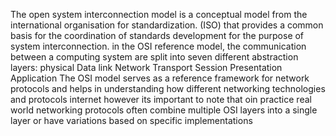 The open system interconnection model is a conceptual model from the international organisation for standardization. (ISO) that provides a common basis for the coordination of standards development for the purpose of system interconnection. in the OSI reference model, the communication between a computing system are split into seven different abstraction layers:
physical
Data link
Network
Transport
Session
Presentation
Application
The OSI model serves as a reference framework for network protocols and helps in understanding how different networking technologies and protocols internet however its important to note that oin practice real world networking protocols often combine multiple OSI layers into a single layer or have variations based on specific implementations
